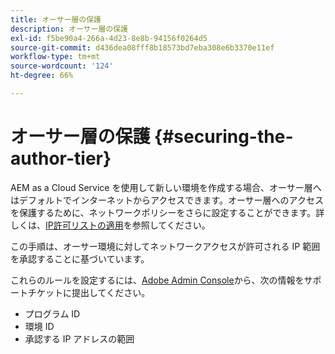 ```yaml
---
title: オーサー層の保護
description: オーサー層の保護
exl-id: f5be90a4-266a-4d23-8e8b-94156f0264d5
source-git-commit: d436dea08fff8b18573bd7eba308e6b3370e11ef
workflow-type: tm+mt
source-wordcount: '124'
ht-degree: 66%

---
```


# オーサー層の保護 {#securing-the-author-tier}

AEM as a Cloud Service を使用して新しい環境を作成する場合、オーサー層へはデフォルトでインターネットからアクセスできます。オーサー層へのアクセスを保護するために、ネットワークポリシーをさらに設定することができます。詳しくは、[IP許可リストの適用](https://experienceleague.adobe.com/docs/experience-manager-cloud-service/implementing/using-cloud-manager/ip-allow-lists/apply-allow-list.html?lang=en)を参照してください。

この手順は、オーサー環境に対してネットワークアクセスが許可される IP 範囲を承認することに基づいています。

これらのルールを設定するには、[Adobe Admin Console](https://adminconsole.adobe.com/)から、次の情報をサポートチケットに提出してください。

* プログラム ID
* 環境 ID
* 承認する IP アドレスの範囲

